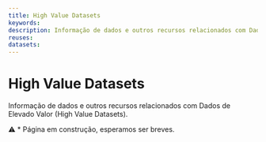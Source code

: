 ```yaml
---
title: High Value Datasets
keywords:
description: Informação de dados e outros recursos relacionados com Dados de Elevado Valor (High Value Datasets).
reuses:
datasets:
---
```

# High Value Datasets

Informação de dados e outros recursos relacionados com Dados de Elevado Valor (High Value Datasets).

⚠️ * Página em construção, esperamos ser breves.

